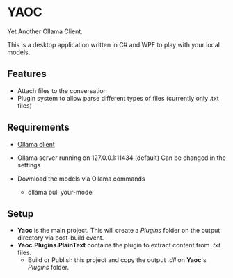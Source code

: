 # YAOC
Yet Another Ollama Client. 

This is a desktop application written in C# and WPF to play with your local models.

## Features
* Attach files to the conversation
* Plugin system to allow parse different types of files (currently only .txt files)

## Requirements
* [Ollama client](https://ollama.com/)

* ~~Ollama server running on 127.0.0.1:11434 (default)~~ Can be changed in the settings
* Download the models via Ollama commands
	* ollama pull your-model

## Setup
* <b>Yaoc</b> is the main project. This will create a <i>Plugins</i> folder on the output directory via post-build event.
* <b>Yaoc.Plugins.PlainText</b> contains the plugin to extract content from <i>.txt</i> files.
	* Build or Publish this project and copy the output <i>.dll</i> on <b>Yaoc</b>'s <i>Plugins</i> folder.
